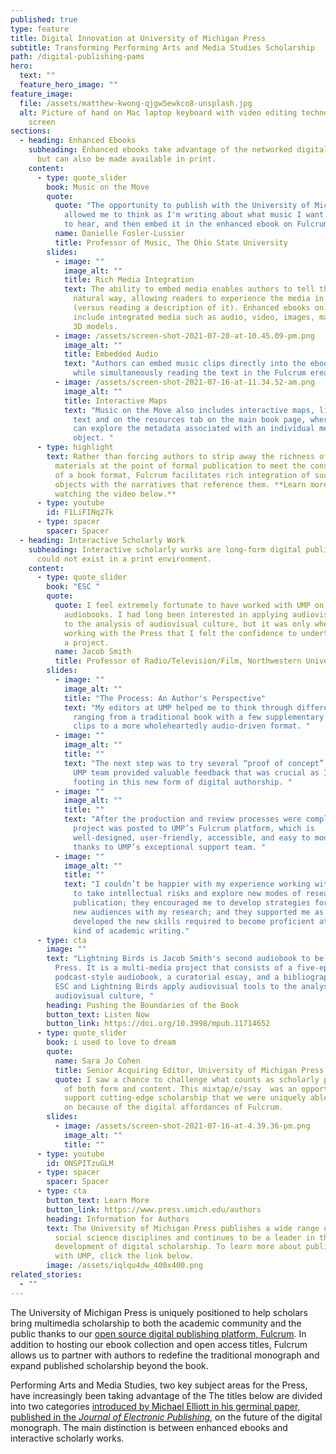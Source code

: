 ```yaml
---
published: true
type: feature
title: Digital Innovation at University of Michigan Press
subtitle: Transforming Performing Arts and Media Studies Scholarship
path: /digital-publishing-pams
hero:
  text: ""
  feature_hero_image: ""
feature_image:
  file: /assets/matthew-kwong-qjgw5ewkco8-unsplash.jpg
  alt: Picture of hand on Mac laptop keyboard with video editing technology on the
    screen
sections:
  - heading: Enhanced Ebooks
    subheading: Enhanced ebooks take advantage of the networked digital environment,
      but can also be made available in print.
    content:
      - type: quote_slider
        book: Music on the Move
        quote:
          quote: "The opportunity to publish with the University of Michigan Press has
            allowed me to think as I'm writing about what music I want my reader
            to hear, and then embed it in the enhanced ebook on Fulcrum. "
          name: Danielle Fosler-Lussier
          title: Professor of Music, The Ohio State University
        slides:
          - image: ""
            image_alt: ""
            title: Rich Media Integration
            text: The ability to embed media enables authors to tell their stories in a more
              natural way, allowing readers to experience the media in real-time
              (versus reading a description of it). Enhanced ebooks on Fulcrum
              include integrated media such as audio, video, images, maps, and
              3D models.
          - image: /assets/screen-shot-2021-07-20-at-10.45.09-pm.png
            image_alt: ""
            title: Embedded Audio
            text: "Authors can embed music clips directly into the ebook for readers to play
              while simultaneously reading the text in the Fulcrum ereader. "
          - image: /assets/screen-shot-2021-07-16-at-11.34.52-am.png
            image_alt: ""
            title: Interactive Maps
            text: "Music on the Move also includes interactive maps, linked both within the
              text and on the resources tab on the main book page, where readers
              can explore the metadata associated with an individual media
              object. "
      - type: highlight
        text: Rather than forcing authors to strip away the richness of the digital
          materials at the point of formal publication to meet the constraints
          of a book format, Fulcrum facilitates rich integration of such digital
          objects with the narratives that reference them. **Learn more by
          watching the video below.**
      - type: youtube
        id: F1LiFINq27k
      - type: spacer
        spacer: Spacer
  - heading: Interactive Scholarly Work
    subheading: Interactive scholarly works are long-form digital publications that
      could not exist in a print environment.
    content:
      - type: quote_slider
        book: "ESC "
        quote:
          quote: I feel extremely fortunate to have worked with UMP on my two experimental
            audiobooks. I had long been interested in applying audiovisual tools
            to the analysis of audiovisual culture, but it was only when I began
            working with the Press that I felt the confidence to undertake such
            a project.
          name: Jacob Smith
          title: Professor of Radio/Television/Film, Northwestern University
        slides:
          - image: ""
            image_alt: ""
            title: "The Process: An Author's Perspective"
            text: "My editors at UMP helped me to think through different approaches,
              ranging from a traditional book with a few supplementary audio
              clips to a more wholeheartedly audio-driven format. "
          - image: ""
            image_alt: ""
            title: ""
            text: "The next step was to try several “proof of concept” prototypes, and the
              UMP team provided valuable feedback that was crucial as I found my
              footing in this new form of digital authorship. "
          - image: ""
            image_alt: ""
            title: ""
            text: "After the production and review processes were completed, the final
              project was posted to UMP’s Fulcrum platform, which is
              well-designed, user-friendly, accessible, and easy to modify
              thanks to UMP’s exceptional support team. "
          - image: ""
            image_alt: ""
            title: ""
            text: "I couldn’t be happier with my experience working with UMP: they pushed me
              to take intellectual risks and explore new modes of research and
              publication; they encouraged me to develop strategies for reaching
              new audiences with my research; and they supported me as I
              developed the new skills required to become proficient at a new
              kind of academic writing."
      - type: cta
        image: ""
        text: "Lightning Birds is Jacob Smith's second audiobook to be published by the
          Press. It is a multi-media project that consists of a five-episode,
          podcast-style audiobook, a curatorial essay, and a bibliography. Both
          ESC and Lightning Birds apply audiovisual tools to the analysis of
          audiovisual culture, "
        heading: Pushing the Boundaries of the Book
        button_text: Listen Now
        button_link: https://doi.org/10.3998/mpub.11714652
      - type: quote_slider
        book: i used to love to dream
        quote:
          name: Sara Jo Cohen
          title: Senior Acquiring Editor, University of Michigan Press
          quote: I saw a chance to challenge what counts as scholarly publishing in terms
            of both form and content. This mixtap/e/ssay  was an opportunity to
            support cutting-edge scholarship that we were uniquely able to take
            on because of the digital affordances of Fulcrum.
        slides:
          - image: /assets/screen-shot-2021-07-16-at-4.39.36-pm.png
            image_alt: ""
            title: ""
      - type: youtube
        id: ONSPITzuGLM
      - type: spacer
        spacer: Spacer
      - type: cta
        button_text: Learn More
        button_link: https://www.press.umich.edu/authors
        heading: Information for Authors
        text: The University of Michigan Press publishes a wide range of humanities and
          social science disciplines and continues to be a leader in the
          development of digital scholarship. To learn more about publishing
          with UMP, click the link below.
        image: /assets/iqlqu4dw_400x400.png
related_stories:
  - ""
---
```

The University of Michigan Press is uniquely positioned to help scholars bring multimedia scholarship to both the academic community and the public thanks to our [open source digital publishing platform, Fulcrum](fulcrum.org). In addition to hosting our ebook collection and open access titles, Fulcrum allows us to partner with authors to redefine the traditional monograph and expand published scholarship beyond the book. 

Performing Arts and Media Studies, two key subject areas for the Press, have increasingly been taking advantage of the The titles below are divided into two categories [introduced by Michael Elliott in his germinal paper, published in the *Journal of Electronic Publishing*](https://www.google.com/url?q=https://quod.lib.umich.edu/j/jep/3336451.0018.407/--future-of-the-monograph-in-the-digital-era-a-report?rgn%3Dmain;view%3Dfulltext;q1%3Delliott&sa=D&source=editors&ust=1626451848783000&usg=AOvVaw1hDky0ia1rMWWIVOfz2Bom), on the future of the digital monograph. The main distinction is between enhanced ebooks and interactive scholarly works.